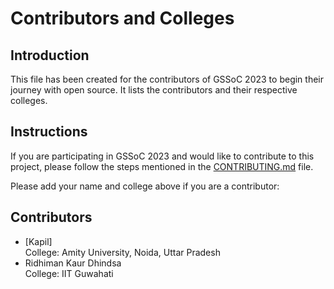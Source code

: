 # Contributors and Colleges

## Introduction

This file has been created for the contributors of GSSoC 2023 to begin their journey with open source. It lists the contributors and their respective colleges.

## Instructions

If you are participating in GSSoC 2023 and would like to contribute to this project, please follow the steps mentioned in the [CONTRIBUTING.md](CONTRIBUTING.md) file.

Please add your name and college above if you are a contributor:

## Contributors

- [Kapil] \
  College: Amity University, Noida, Uttar Pradesh
- Ridhiman Kaur Dhindsa \
  College: IIT Guwahati
